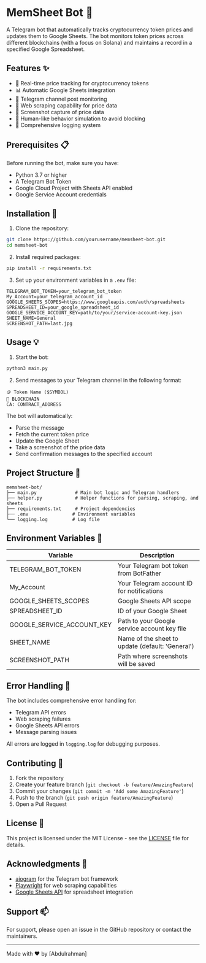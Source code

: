 # MemSheet Bot 🤖

A Telegram bot that automatically tracks cryptocurrency token prices and updates them to Google Sheets. The bot monitors token prices across different blockchains (with a focus on Solana) and maintains a record in a specified Google Spreadsheet.

## Features ✨

- 🔄 Real-time price tracking for cryptocurrency tokens
- 📊 Automatic Google Sheets integration
- 💬 Telegram channel post monitoring
- 🔗 Web scraping capability for price data
- 📸 Screenshot capture of price data
- 🤖 Human-like behavior simulation to avoid blocking
- 📝 Comprehensive logging system

## Prerequisites 📋

Before running the bot, make sure you have:

- Python 3.7 or higher
- A Telegram Bot Token
- Google Cloud Project with Sheets API enabled
- Google Service Account credentials

## Installation 🚀

1. Clone the repository:
```bash
git clone https://github.com/yourusername/memsheet-bot.git
cd memsheet-bot
```

2. Install required packages:
```bash
pip install -r requirements.txt
```

3. Set up your environment variables in a `.env` file:
```env
TELEGRAM_BOT_TOKEN=your_telegram_bot_token
My_Account=your_telegram_account_id
GOOGLE_SHEETS_SCOPES=https://www.googleapis.com/auth/spreadsheets
SPREADSHEET_ID=your_google_spreadsheet_id
GOOGLE_SERVICE_ACCOUNT_KEY=path/to/your/service-account-key.json
SHEET_NAME=General
SCREENSHOT_PATH=last.jpg
```

## Usage 💡

1. Start the bot:
```bash
python3 main.py
```

2. Send messages to your Telegram channel in the following format:
```
🪙 Token Name ($SYMBOL)
🔗 BLOCKCHAIN
CA: CONTRACT_ADDRESS
```

The bot will automatically:
- Parse the message
- Fetch the current token price
- Update the Google Sheet
- Take a screenshot of the price data
- Send confirmation messages to the specified account

## Project Structure 📁

```
memsheet-bot/
├── main.py              # Main bot logic and Telegram handlers
├── helper.py            # Helper functions for parsing, scraping, and sheets
├── requirements.txt     # Project dependencies
├── .env                # Environment variables
└── logging.log         # Log file
```

## Environment Variables 🔐

| Variable | Description |
|----------|-------------|
| TELEGRAM_BOT_TOKEN | Your Telegram bot token from BotFather |
| My_Account | Your Telegram account ID for notifications |
| GOOGLE_SHEETS_SCOPES | Google Sheets API scope |
| SPREADSHEET_ID | ID of your Google Sheet |
| GOOGLE_SERVICE_ACCOUNT_KEY | Path to your Google service account key file |
| SHEET_NAME | Name of the sheet to update (default: 'General') |
| SCREENSHOT_PATH | Path where screenshots will be saved |

## Error Handling 🔧

The bot includes comprehensive error handling for:
- Telegram API errors
- Web scraping failures
- Google Sheets API errors
- Message parsing issues

All errors are logged in `logging.log` for debugging purposes.

## Contributing 🤝

1. Fork the repository
2. Create your feature branch (`git checkout -b feature/AmazingFeature`)
3. Commit your changes (`git commit -m 'Add some AmazingFeature'`)
4. Push to the branch (`git push origin feature/AmazingFeature`)
5. Open a Pull Request

## License 📄

This project is licensed under the MIT License - see the [LICENSE](LICENSE) file for details.

## Acknowledgments 🙏

- [aiogram](https://github.com/aiogram/aiogram) for the Telegram bot framework
- [Playwright](https://playwright.dev/) for web scraping capabilities
- [Google Sheets API](https://developers.google.com/sheets/api) for spreadsheet integration

## Support 📫

For support, please open an issue in the GitHub repository or contact the maintainers.

---

Made with ❤️ by [Abdulrahman]
